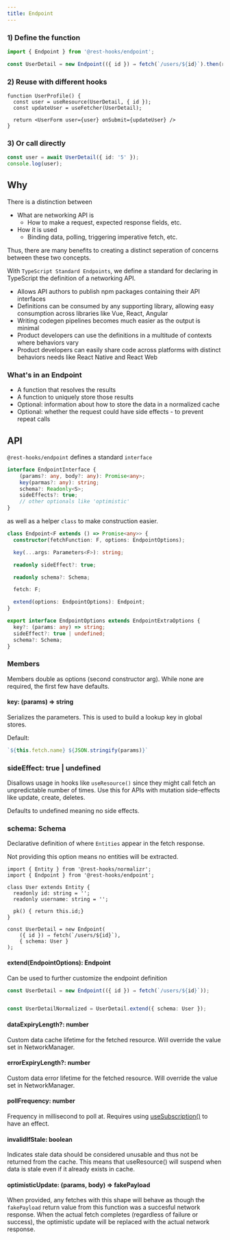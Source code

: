 ```yaml
---
title: Endpoint
---
```


### 1) Define the function

```typescript
import { Endpoint } from '@rest-hooks/endpoint';

const UserDetail = new Endpoint(({ id }) ⇒ fetch(`/users/${id}`).then(res => res.json()));
```

### 2) Reuse with different hooks

```tsx
function UserProfile() {
  const user = useResource(UserDetail, { id });
  const updateUser = useFetcher(UserDetail);

  return <UserForm user={user} onSubmit={updateUser} />
}
```

### 3) Or call directly

```typescript
const user = await UserDetail({ id: '5' });
console.log(user);
```

## Why

There is a distinction between

- What are networking API is
  - How to make a request, expected response fields, etc.
- How it is used
  - Binding data, polling, triggering imperative fetch, etc.

Thus, there are many benefits to creating a distinct seperation of concerns between
these two concepts.

With `TypeScript Standard Endpoints`, we define a standard for declaring in
TypeScript the definition of a networking API.

- Allows API authors to publish npm packages containing their API interfaces
- Definitions can be consumed by any supporting library, allowing easy consumption across libraries like Vue, React, Angular
- Writing codegen pipelines becomes much easier as the output is minimal
- Product developers can use the definitions in a multitude of contexts where behaviors vary
- Product developers can easily share code across platforms with distinct behaviors needs like React Native and React Web

### What's in an Endpoint

- A function that resolves the results
- A function to uniquely store those results
- Optional: information about how to store the data in a normalized cache
- Optional: whether the request could have side effects - to prevent repeat calls

## API

`@rest-hooks/endpoint` defines a standard `interface`

```typescript
interface EndpointInterface {
    (params?: any, body?: any): Promise<any>;
    key(parmas?: any): string;
    schema?: Readonly<S>;
    sideEffects?: true;
    // other optionals like 'optimistic'
}
```

as well as a helper `class` to make construction easier.

```typescript
class Endpoint<F extends () => Promise<any>> {
  constructor(fetchFunction: F, options: EndpointOptions);

  key(...args: Parameters<F>): string;

  readonly sideEffect?: true;

  readonly schema?: Schema;

  fetch: F;

  extend(options: EndpointOptions): Endpoint;
}

export interface EndpointOptions extends EndpointExtraOptions {
  key?: (params: any) => string;
  sideEffect?: true | undefined;
  schema?: Schema;
}
```

### Members

Members double as options (second constructor arg). While none are required, the first few
have defaults.

#### key: (params) => string

Serializes the parameters. This is used to build a lookup key in global stores.

Default:

```typescript
`${this.fetch.name} ${JSON.stringify(params)}`
```

### sideEffect: true | undefined

Disallows usage in hooks like `useResource()` since they might call fetch
an unpredictable number of times. Use this for APIs with mutation side-effects like update, create, deletes.

Defaults to undefined meaning no side effects.

### schema: Schema

Declarative definition of where `Entities` appear in the fetch response.

Not providing this option means no entities will be extracted.

```tsx
import { Entity } from '@rest-hooks/normalizr';
import { Endpoint } from '@rest-hooks/endpoint';

class User extends Entity {
  readonly id: string = '';
  readonly username: string = '';

  pk() { return this.id;}
}

const UserDetail = new Endpoint(
    ({ id }) ⇒ fetch(`/users/${id}`),
    { schema: User }
);
```

#### extend(EndpointOptions): Endpoint

Can be used to further customize the endpoint definition

```typescript
const UserDetail = new Endpoint(({ id }) ⇒ fetch(`/users/${id}`));


const UserDetailNormalized = UserDetail.extend({ schema: User });
```

#### dataExpiryLength?: number

Custom data cache lifetime for the fetched resource. Will override the value set in NetworkManager.

#### errorExpiryLength?: number

Custom data error lifetime for the fetched resource. Will override the value set in NetworkManager.

#### pollFrequency: number

Frequency in millisecond to poll at. Requires using [useSubscription()](./useSubscription.md) to have
an effect.

#### invalidIfStale: boolean

Indicates stale data should be considered unusable and thus not be returned from the cache. This means
that useResource() will suspend when data is stale even if it already exists in cache.

#### optimisticUpdate: (params, body) => fakePayload

When provided, any fetches with this shape will behave as though the `fakePayload` return value
from this function was a succesful network response. When the actual fetch completes (regardless
of failure or success), the optimistic update will be replaced with the actual network response.
